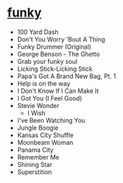 # [funky](https://drive.google.com/open?id=11vTGJug_SAhvb9iaO37jpgr1QE8KtfJe)

- 100 Yard Dash
- Don't You Worry 'Bout A Thing
- Funky Drummer (Original)
- George Benson - The Ghetto
- Grab your funky soul
- Licking Stick-Licking Stick
- Papa's Got A Brand New Bag, Pt. 1
- Help is on the way
- I Don't Know If I Can Make It
- I Got You (I Feel Good)
- Stevie Wonder
  - I Wish
- I've Been Watching You
- Jungle Boogie
- Kansas City Shuffle
- Moonbeam Woman
- Panama City
- Remember Me
- Shining Star
- Superstition